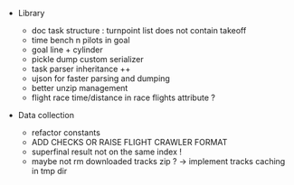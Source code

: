 * Library

    * doc task structure : turnpoint list does not contain takeoff
    * time bench n pilots in goal
    * goal line + cylinder
    * pickle dump custom serializer
    * task parser inheritance ++
    * ujson for faster parsing and dumping
    * better unzip management
    * flight race time/distance in race flights attribute ?

* Data collection

    * refactor constants
    * ADD CHECKS OR RAISE FLIGHT CRAWLER FORMAT
    * superfinal result not on the same index !
    * maybe not rm downloaded tracks zip ? -> implement tracks caching in tmp dir